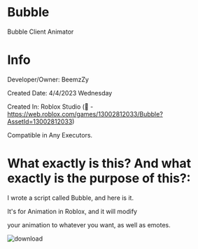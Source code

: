 # Bubble
Bubble Client Animator

# Info
Developer/Owner: BeemzZy

Created Date: 4/4/2023 Wednesday

Created In: Roblox Studio (🔗 - https://web.roblox.com/games/13002812033/Bubble?AssetId=13002812033)

Compatible in Any Executors.

# What exactly is this? And what exactly is the purpose of this?:

I wrote a script called Bubble, and here is it.

It's for Animation in Roblox, and it will modify 

your animation to whatever you want, as well as emotes.

![download](https://cdn.discordapp.com/attachments/886182604724899930/1093032002971770931/Bubble.png)
